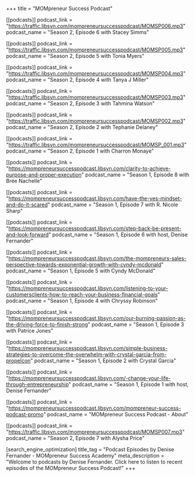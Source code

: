 +++
title = "MOMpreneur Success Podcast"

[[podcasts]]
podcast_link = "https://traffic.libsyn.com/mompreneursuccesspodcast/MOMSP006.mp3"
podcast_name = "Season 2, Episode 6 with Stacey Simms"

[[podcasts]]
podcast_link = "https://traffic.libsyn.com/mompreneursuccesspodcast/MOMSP005.mp3"
podcast_name = "Season 2, Episode 5 with Tonia Myers"

[[podcasts]]
podcast_link = "https://traffic.libsyn.com/mompreneursuccesspodcast/MOMSP004.mp3"
podcast_name = "Season 2, Episode 4 with Tanya J Miller"

[[podcasts]]
podcast_link = "https://traffic.libsyn.com/mompreneursuccesspodcast/MOMSP003.mp3"
podcast_name = "Season 2, Episode 3 with Tahmina Watson"

[[podcasts]]
podcast_link = "https://traffic.libsyn.com/mompreneursuccesspodcast/MOMSP002.mp3"
podcast_name = "Season 2, Episode 2 with Tephanie Delaney"

[[podcasts]]
podcast_link = "https://traffic.libsyn.com/mompreneursuccesspodcast/MOMSP_001.mp3"
podcast_name = "Season 2, Episode 1 with Charron Monaye"

[[podcasts]]
podcast_link = "https://mompreneursuccesspodcast.libsyn.com/clarity-to-achieve-purpose-and-proper-execution"
podcast_name = "Season 1, Episode 8 with Brée Nachelle"

[[podcasts]]
podcast_link = "https://mompreneursuccesspodcast.libsyn.com/have-the-yes-mindset-and-do-it-scared"
podcast_name = "Season 1, Episode 7 with R. Nicole Sharp"

[[podcasts]]
podcast_link = "https://mompreneursuccesspodcast.libsyn.com/step-back-be-present-and-look-forward"
podcast_name = "Season 1, Episode 6 with host, Denise Fernander"

[[podcasts]]
podcast_link = "https://mompreneursuccesspodcast.libsyn.com/the-mompreneurs-sales-perspective-towards-exponential-growth-with-cyndy-mcdonald"
podcast_name = "Season 1, Episode 5 with Cyndy McDonald"

[[podcasts]]
podcast_link = "https://mompreneursuccesspodcast.libsyn.com/listening-to-your-customersclients-how-to-reach-your-business-financial-goals"
podcast_name = "Season 1, Episode 4 with Chryssy Robinson"

[[podcasts]]
podcast_link = "https://mompreneursuccesspodcast.libsyn.com/our-burning-passion-as-the-driving-force-to-finish-strong"
podcast_name = "Season 1, Episode 3 with Patrice Jones"

[[podcasts]]
podcast_link = "https://mompreneursuccesspodcast.libsyn.com/simple-business-strategies-to-overcome-the-overwhelm-with-crystal-garcia-from-propelcon"
podcast_name = "Season 1, Episode 2 with Crystal Garcia"

[[podcasts]]
podcast_link = "https://mompreneursuccesspodcast.libsyn.com/-change-your-life-through-entrepreneurship"
podcast_name = "Season 1, Episode 1 with host, Denise Fernander"

[[podcasts]]
podcast_link = "https://mompreneursuccesspodcast.libsyn.com/mompreneur-success-podcast-promo"
podcast_name = "MOMpreneur Success Podcast - About"

[[podcasts]]
podcast_link = "https://traffic.libsyn.com/mompreneursuccesspodcast/MOMSP007.mp3"
podcast_name = "Season 2, Episode 7 with Alysha Price"

[search_engine_optimization]
title_tag = "Podcast Episodes by Denise Fernander - MOMpreneur Success Academy"
meta_description = "Welcome to podcasts by Denise Fernander. Click here to listen to recent episodes of the MOMpreneur Success Podcast!"
+++

